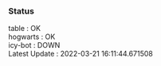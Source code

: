 ### Status


table : OK  
hogwarts : OK  
icy-bot : DOWN  
Latest Update : 2022-03-21 16:11:44.671508
